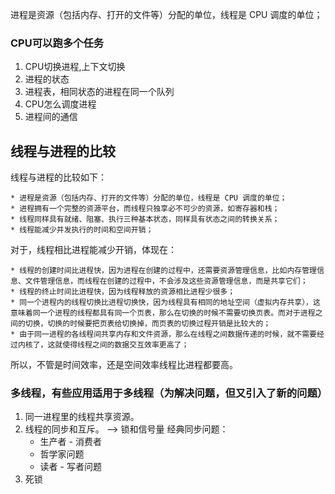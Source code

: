 进程是资源（包括内存、打开的文件等）分配的单位，线程是 CPU 调度的单位；

### CPU可以跑多个任务
1. CPU切换进程,上下文切换
2. 进程的状态
3. 进程表，相同状态的进程在同一个队列
4. CPU怎么调度进程
5. 进程间的通信


## 线程与进程的比较

线程与进程的比较如下：

    * 进程是资源（包括内存、打开的文件等）分配的单位，线程是 CPU 调度的单位；
    * 进程拥有一个完整的资源平台，而线程只独享必不可少的资源，如寄存器和栈；
    * 线程同样具有就绪、阻塞、执行三种基本状态，同样具有状态之间的转换关系；
    * 线程能减少并发执行的时间和空间开销；

对于，线程相比进程能减少开销，体现在：

    * 线程的创建时间比进程快，因为进程在创建的过程中，还需要资源管理信息，比如内存管理信息、文件管理信息，而线程在创建的过程中，不会涉及这些资源管理信息，而是共享它们；
    * 线程的终止时间比进程快，因为线程释放的资源相比进程少很多；
    * 同一个进程内的线程切换比进程切换快，因为线程具有相同的地址空间（虚拟内存共享），这意味着同一个进程的线程都具有同一个页表，那么在切换的时候不需要切换页表。而对于进程之间的切换，切换的时候要把页表给切换掉，而页表的切换过程开销是比较大的；
    * 由于同一进程的各线程间共享内存和文件资源，那么在线程之间数据传递的时候，就不需要经过内核了，这就使得线程之间的数据交互效率更高了；

所以，不管是时间效率，还是空间效率线程比进程都要高。

### 多线程，有些应用适用于多线程（为解决问题，但又引入了新的问题）
1. 同一进程里的线程共享资源。
2. 线程的同步和互斥。 --> 锁和信号量
   经典同步问题：
   * 生产者 - 消费者
   * 哲学家问题
   * 读者 - 写者问题
3. 死锁
